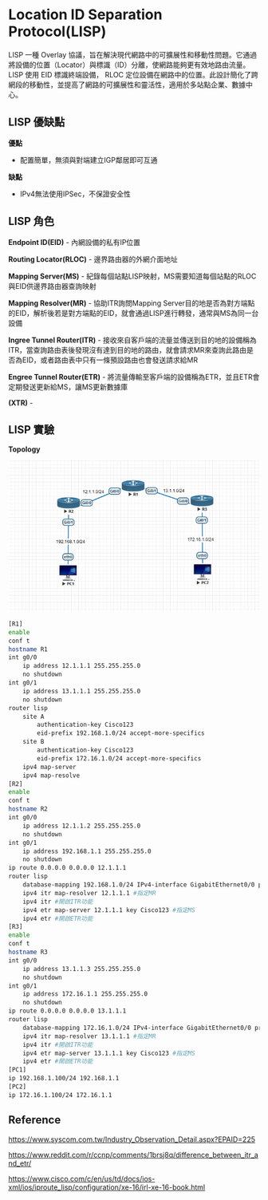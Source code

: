 # Location ID Separation Protocol(LISP)

LISP 一種 Overlay 協議，旨在解決現代網路中的可擴展性和移動性問題。它通過將設備的位置（Locator）與標識（ID）分離，使網路能夠更有效地路由流量。LISP 使用 EID 標識終端設備， RLOC 定位設備在網路中的位置。此設計簡化了跨網段的移動性，並提高了網路的可擴展性和靈活性，適用於多站點企業、數據中心。

## LISP 優缺點 ##

**優點**

- 配置簡單，無須與對端建立IGP鄰居即可互通 

**缺點**

- IPv4無法使用IPSec，不保證安全性

## LISP 角色 ##

**Endpoint ID(EID)** - 內網設備的私有IP位置

**Routing Locator(RLOC)** - 邊界路由器的外網介面地址

**Mapping Server(MS)** - 紀錄每個站點LISP映射，MS需要知道每個站點的RLOC與EID供邊界路由器查詢映射

**Mapping Resolver(MR)** - 協助ITR詢問Mapping Server目的地是否為對方端點的EID，解析後若是對方端點的EID，就會通過LISP進行轉發，通常與MS為同一台設備

**Ingree Tunnel Router(ITR)** - 接收來自客戶端的流量並傳送到目的地的設備稱為ITR，當查詢路由表後發現沒有達到目的地的路由，就會請求MR來查詢此路由是否為EID，或者路由表中只有一條預設路由也會發送請求給MR

**Engree Tunnel Router(ETR)** - 將流量傳輸至客戶端的設備稱為ETR，並且ETR會定期發送更新給MS，讓MS更新數據庫

**(XTR)** - 

## LISP 實驗 ##

**Topology**

![alt text](Image/image.png)

```bash
[R1]
enable 
conf t
hostname R1
int g0/0    
    ip address 12.1.1.1 255.255.255.0
    no shutdown 
int g0/1
    ip address 13.1.1.1 255.255.255.0
    no shutdown 
router lisp
    site A
        authentication-key Cisco123
        eid-prefix 192.168.1.0/24 accept-more-specifics
    site B
        authentication-key Cisco123
        eid-prefix 172.16.1.0/24 accept-more-specifics
    ipv4 map-server
    ipv4 map-resolve
[R2]
enable 
conf t
hostname R2
int g0/0
    ip address 12.1.1.2 255.255.255.0
    no shutdown
int g0/1
    ip address 192.168.1.1 255.255.255.0
    no shutdown 
ip route 0.0.0.0 0.0.0.0 12.1.1.1 
router lisp
    database-mapping 192.168.1.0/24 IPv4-interface GigabitEthernet0/0 priority 100 weight 100 #Priority為假設有多台出口路由器(RLOC)，可以指定哪台為出口流量的主要路徑，weight當路徑Priority相同時，按照權重分配流量比例，權重越高，分配的越多
    ipv4 itr map-resolver 12.1.1.1 #指定MR
    ipv4 itr #開啟ITR功能
    ipv4 etr map-server 12.1.1.1 key Cisco123 #指定MS
    ipv4 etr #開啟ETR功能
[R3]
enable 
conf t
hostname R3
int g0/0 
    ip address 13.1.1.3 255.255.255.0
    no shutdown 
int g0/1
    ip address 172.16.1.1 255.255.255.0 
    no shutdown 
ip route 0.0.0.0 0.0.0.0 13.1.1.1 
router lisp
    database-mapping 172.16.1.0/24 IPv4-interface GigabitEthernet0/0 priority 100 weight 100
    ipv4 itr map-resolver 13.1.1.1 #指定MR
    ipv4 itr #開啟ITR功能
    ipv4 etr map-server 13.1.1.1 key Cisco123 #指定MS
    ipv4 etr #開啟ETR功能
[PC1]
ip 192.168.1.100/24 192.168.1.1
[PC2]
ip 172.16.1.100/24 172.16.1.1 
```

## Reference ##

https://www.syscom.com.tw/Industry_Observation_Detail.aspx?EPAID=225

https://www.reddit.com/r/ccnp/comments/1brsj8q/difference_between_itr_and_etr/

https://www.cisco.com/c/en/us/td/docs/ios-xml/ios/iproute_lisp/configuration/xe-16/irl-xe-16-book.html